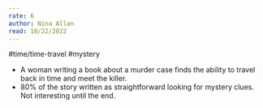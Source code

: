 ```yaml
---
rate: 6
author: Nina Allan
read: 10/22/2022
---
```



#time/time-travel  #mystery 

- A woman writing a book about a murder case finds the ability to travel back in time and meet the killer.
- 80% of the story written as straightforward looking for mystery clues. Not interesting until the end.
